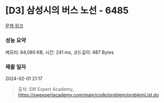 # [D3] 삼성시의 버스 노선 - 6485 

[문제 링크](https://swexpertacademy.com/main/code/problem/problemDetail.do?contestProbId=AWczm7QaACgDFAWn) 

### 성능 요약

메모리: 64,080 KB, 시간: 241 ms, 코드길이: 687 Bytes

### 제출 일자

2024-02-01 21:17



> 출처: SW Expert Academy, https://swexpertacademy.com/main/code/problem/problemList.do